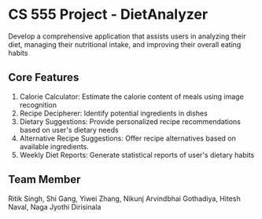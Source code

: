 # CS 555 Project - DietAnalyzer

Develop a comprehensive application that assists users in analyzing their diet, managing their nutritional intake, and improving their overall eating habits

## Core Features

1.	Calorie Calculator: Estimate the calorie content of meals using image recognition
2.	Recipe Decipherer: Identify potential ingredients in dishes
3.	Dietary Suggestions: Provide personalized recipe recommendations based on user's dietary needs
4.	Alternative Recipe Suggestions: Offer recipe alternatives based on available ingredients.
5.	Weekly Diet Reports: Generate statistical reports of user's dietary habits

## Team Member
Ritik Singh, Shi Gang, Yiwei Zhang, Nikunj Arvindbhai Gothadiya, Hitesh Naval, Naga Jyothi Dirisinala
